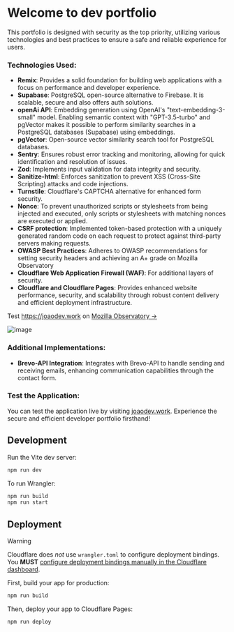 # Welcome to dev portfolio
This portfolio is designed with security as the top priority, utilizing various technologies and best practices to ensure a safe and reliable experience for users.

### Technologies Used:

- **Remix**: Provides a solid foundation for building web applications with a focus on performance and developer experience.
- **Supabase**: PostgreSQL open-source alternative to Firebase. It is scalable, secure and also offers auth solutions.
- **openAi API**: Embedding generation using OpenAI's "text-embedding-3-small" model. Enabling semantic context with "GPT-3.5-turbo" and pgVector makes it possible to perform similarity searches in a PostgreSQL databases (Supabase) using embeddings.
- **pgVector**: Open-source vector similarity search tool for PostgreSQL databases.
- **Sentry**: Ensures robust error tracking and monitoring, allowing for quick identification and resolution of issues.
- **Zod**: Implements input validation for data integrity and security.
- **Sanitize-html**: Enforces sanitization to prevent XSS (Cross-Site Scripting) attacks and code injections.
- **Turnstile**: Cloudflare's CAPTCHA alternative for enhanced form security.
- **Nonce**: To prevent unauthorized scripts or stylesheets from being injected and executed, only scripts or stylesheets with matching nonces are executed or applied.
- **CSRF protection**: Implemented token-based protection with a uniquely generated random code on each request to protect against third-party servers making requests.
- **OWASP Best Practices**: Adheres to OWASP recommendations for setting security headers and achieving an A+ grade on Mozilla Observatory
- **Cloudflare Web Application Firewall (WAF)**: For additional layers of security.
- **Cloudflare and Cloudflare Pages**: Provides enhanced website performance, security, and scalability through robust content delivery and efficient deployment infrastructure.

Test https://joaodev.work on [ Mozilla Observatory -> ](https://observatory.mozilla.org/)

![image](https://github.com/joaoguidev/dev-portfolio/assets/63625334/932ebb7c-a51b-43a0-9210-aebad2629022)

### Additional Implementations:

- **Brevo-API Integration**: Integrates with Brevo-API to handle sending and receiving emails, enhancing communication capabilities through the contact form.

### Test the Application:

You can test the application live by visiting [joaodev.work](https://joaodev.work). Experience the secure and efficient developer portfolio firsthand!

## Development

Run the Vite dev server:

```sh
npm run dev
```

To run Wrangler:

```sh
npm run build
npm run start
```

## Deployment

> [!WARNING]  
> Cloudflare does _not_ use `wrangler.toml` to configure deployment bindings.
> You **MUST** [configure deployment bindings manually in the Cloudflare dashboard][bindings].

First, build your app for production:

```sh
npm run build
```

Then, deploy your app to Cloudflare Pages:

```sh
npm run deploy
```

[bindings]: https://developers.cloudflare.com/pages/functions/bindings/
